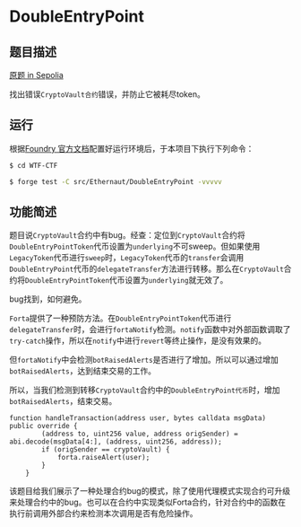 # DoubleEntryPoint

## 题目描述

[原题 in Sepolia](https://ethernaut.openzeppelin.com/level/0x34bD06F195756635a10A7018568E033bC15F3FB5)

找出错误`CryptoVault合约`错误，并防止它被耗尽token。

## 运行

根据[Foundry 官方文档](https://getfoundry.sh/)配置好运行环境后，于本项目下执行下列命令：

```sh
$ cd WTF-CTF

$ forge test -C src/Ethernaut/DoubleEntryPoint -vvvvv
```

## 功能简述

题目说`CryptoVault`合约中有bug。经查：定位到`CryptoVault`合约将`DoubleEntryPointToken`代币设置为`underlying`不可sweep。但如果使用`LegacyToken`代币进行`sweep`时，`LegacyToken`代币的`transfer`会调用`DoubleEntryPoint`代币的`delegateTransfer`方法进行转移。那么在`CryptoVault`合约将`DoubleEntryPointToken`代币设置为`underlying`就无效了。

bug找到，如何避免。

`Forta`提供了一种预防方法。在`DoubleEntryPointToken`代币进行`delegateTransfer`时，会进行`fortaNotify`检测。`notify`函数中对外部函数调取了`try-catch`操作，所以在`notify`中进行`revert`等终止操作，是没有效果的。

但`fortaNotify`中会检测`botRaisedAlerts`是否进行了增加。所以可以通过增加`botRaisedAlerts`，达到结束交易的工作。

所以，当我们检测到转移`CryptoVault`合约中的`DoubleEntryPoint代币`时，增加`botRaisedAlerts`，结束交易。

```solidity
function handleTransaction(address user, bytes calldata msgData) public override {
        (address to, uint256 value, address origSender) = abi.decode(msgData[4:], (address, uint256, address));
        if (origSender == cryptoVault) {
            forta.raiseAlert(user);
        }
    }
```



该题目给我们展示了一种处理合约bug的模式，除了使用代理模式实现合约可升级来处理合约中的bug。也可以在合约中实现类似Forta合约，针对合约中的函数在执行前调用外部合约来检测本次调用是否有危险操作。